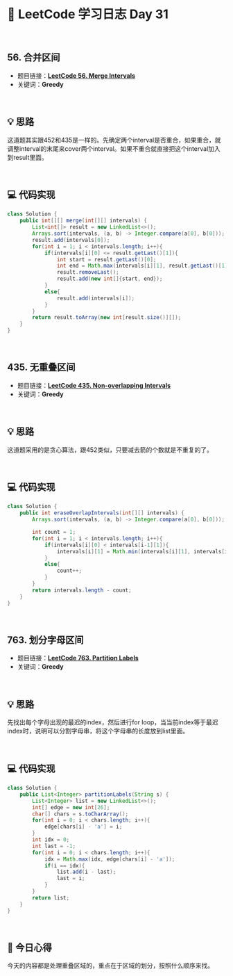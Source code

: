 # 📝 LeetCode 学习日志 Day 31

<br>

## 56. 合并区间
- 题目链接：[**LeetCode 56. Merge Intervals**](https://leetcode.com/problems/merge-intervals/)
- 关键词：**Greedy**  

<br>

## 💡 思路
这道题其实跟452和435是一样的。先确定两个interval是否重合，如果重合，就调整interval的末尾来cover两个interval。如果不重合就直接把这个interval加入到result里面。

<br>

## 💻 代码实现
```java
class Solution {
    public int[][] merge(int[][] intervals) {
        List<int[]> result = new LinkedList<>();
        Arrays.sort(intervals, (a, b) -> Integer.compare(a[0], b[0]));
        result.add(intervals[0]);
        for(int i = 1; i < intervals.length; i++){
            if(intervals[i][0] <= result.getLast()[1]){
                int start = result.getLast()[0];
                int end = Math.max(intervals[i][1], result.getLast()[1]);
                result.removeLast();
                result.add(new int[]{start, end});
            }
            else{
                result.add(intervals[i]);
            }
        }
        return result.toArray(new int[result.size()][]);
    }
}
```

<br>

## 435. 无重叠区间
- 题目链接：[**LeetCode 435. Non-overlapping Intervals**](https://leetcode.com/problems/non-overlapping-intervals/)
- 关键词：**Greedy**

<br>

## 💡 思路
这道题采用的是贪心算法，跟452类似，只要减去箭的个数就是不重复的了。


<br>

## 💻 代码实现
```java
class Solution {
    public int eraseOverlapIntervals(int[][] intervals) {
        Arrays.sort(intervals, (a, b) -> Integer.compare(a[0], b[0]));

        int count = 1;
        for(int i = 1; i < intervals.length; i++){
            if(intervals[i][0] < intervals[i-1][1]){
                intervals[i][1] = Math.min(intervals[i][1], intervals[i-1][1]);
            }
            else{
                count++;
            }
        }
        return intervals.length - count;
    }
}
```

<br>

## 763. 划分字母区间 
- 题目链接：[**LeetCode 763. Partition Labels**](https://leetcode.com/problems/partition-labels/)
- 关键词：**Greedy**

<br>

## 💡 思路
先找出每个字母出现的最迟的index，然后进行for loop，当当前index等于最迟index时，说明可以分割字母串，将这个字母串的长度放到list里面。

<br>

## 💻 代码实现
```java
class Solution {
    public List<Integer> partitionLabels(String s) {
        List<Integer> list = new LinkedList<>();
        int[] edge = new int[26];
        char[] chars = s.toCharArray();
        for(int i = 0; i < chars.length; i++){
            edge[chars[i] - 'a'] = i;
        }
        int idx = 0;
        int last = -1;
        for(int i = 0; i < chars.length; i++){
            idx = Math.max(idx, edge[chars[i] - 'a']);
            if(i == idx){
                list.add(i - last);
                last = i;
            }
        }
        return list;
    }
}
```

<br>

## 📝 今日心得
今天的内容都是处理重叠区域的，重点在于区域的划分，按照什么顺序来找。